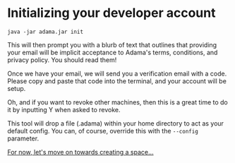 # Initializing your developer account

```shell
java -jar adama.jar init
```

This will then prompt you with a blurb of text that outlines that providing your email will be implicit acceptance to Adama's terms, conditions, and privacy policy. You should read them!

Once we have your email, we will send you a verification email with a code. Please copy and paste that code into the terminal, and your account will be setup.

Oh, and if you want to revoke other machines, then this is a great time to do it by inputting Y when asked to revoke.

This tool will drop a file (.adama) within your home directory to act as your default config. You can, of course, override this with the ```--config``` parameter. 

[For now, let's move on towards creating a space...](02-creating-a-space.md)